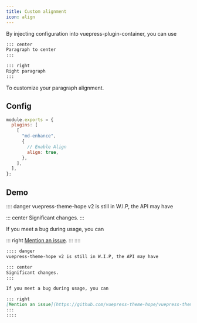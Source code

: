 ```yaml
---
title: Custom alignment
icon: align
---
```


By injecting configuration into vuepress-plugin-container, you can use

```md
::: center
Paragraph to center
:::

::: right
Right paragraph
:::
```

To customize your paragraph alignment.

<!-- more -->

## Config

```js {7}
module.exports = {
  plugins: [
    [
      "md-enhance",
      {
        // Enable Align
        align: true,
      },
    ],
  ],
};
```

## Demo

:::: danger
vuepress-theme-hope v2 is still in W.I.P, the API may have

::: center
Significant changes.
:::

If you meet a bug during usage, you can

::: right
[Mention an issue](https://github.com/vuepress-theme-hope/vuepress-theme-hope-v1/issues).
:::
::::

```md
:::: danger
vuepress-theme-hope v2 is still in W.I.P, the API may have

::: center
Significant changes.
:::

If you meet a bug during usage, you can

::: right
[Mention an issue](https://github.com/vuepress-theme-hope/vuepress-theme-hope-v1/issues).
:::
::::
```
